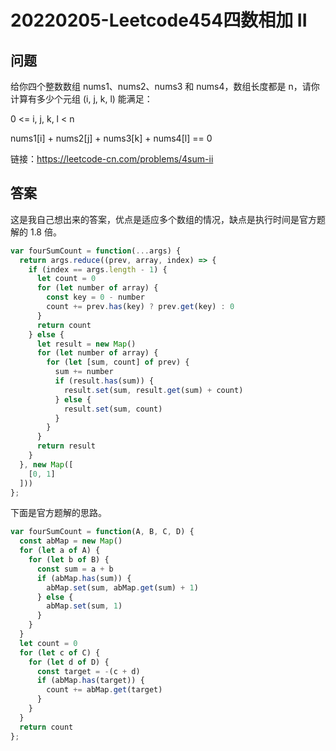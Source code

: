 # 20220205-Leetcode454四数相加 II

## 问题

给你四个整数数组 nums1、nums2、nums3 和 nums4，数组长度都是 n，请你计算有多少个元组 (i, j, k, l) 能满足：

0 <= i, j, k, l < n

nums1[i] + nums2[j] + nums3[k] + nums4[l] == 0

链接：https://leetcode-cn.com/problems/4sum-ii

## 答案

这是我自己想出来的答案，优点是适应多个数组的情况，缺点是执行时间是官方题解的 1.8 倍。

```JavaScript
var fourSumCount = function(...args) {
  return args.reduce((prev, array, index) => {
    if (index == args.length - 1) {
      let count = 0
      for (let number of array) {
        const key = 0 - number
        count += prev.has(key) ? prev.get(key) : 0
      }
      return count
    } else {
      let result = new Map()
      for (let number of array) {
        for (let [sum, count] of prev) {
          sum += number
          if (result.has(sum)) {
            result.set(sum, result.get(sum) + count) 
          } else {
            result.set(sum, count)
          }
        }
      }
      return result
    }
  }, new Map([
    [0, 1]
  ]))
};
```

下面是官方题解的思路。

```JavaScript
var fourSumCount = function(A, B, C, D) {
  const abMap = new Map()
  for (let a of A) {
    for (let b of B) {
      const sum = a + b
      if (abMap.has(sum)) {
        abMap.set(sum, abMap.get(sum) + 1)
      } else {
        abMap.set(sum, 1)
      }
    }
  }
  let count = 0
  for (let c of C) {
    for (let d of D) {
      const target = -(c + d)
      if (abMap.has(target)) {
        count += abMap.get(target)
      }
    }
  }
  return count
};
```